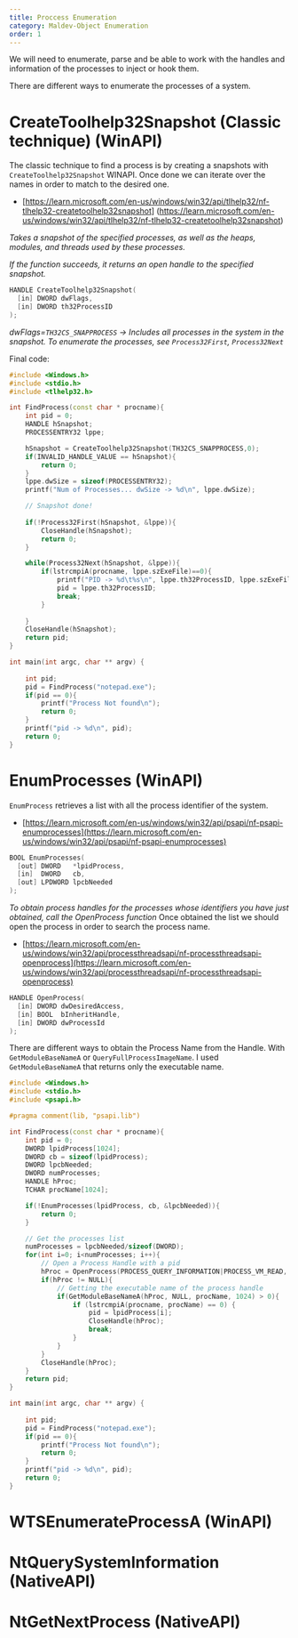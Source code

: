 ```yaml
---
title: Proccess Enumeration
category: Maldev-Object Enumeration
order: 1
---
```


We will need to enumerate, parse and be able to work with the handles and information of the processes to inject or hook them.

There are different ways to enumerate the processes of a system.

# CreateToolhelp32Snapshot (Classic technique) (WinAPI)

The classic technique to find a process is by creating a snapshots with `CreateToolhelp32Snapshot` WINAPI. Once done we can iterate over the names in order to match to the desired one.

* [https://learn.microsoft.com/en-us/windows/win32/api/tlhelp32/nf-tlhelp32-createtoolhelp32snapshot] (https://learn.microsoft.com/en-us/windows/win32/api/tlhelp32/nf-tlhelp32-createtoolhelp32snapshot)

*Takes a snapshot of the specified processes, as well as the heaps, modules, and threads used by these processes.*

*If the function succeeds, it returns an open handle to the specified snapshot.*

```cpp
HANDLE CreateToolhelp32Snapshot(
  [in] DWORD dwFlags,
  [in] DWORD th32ProcessID
);
```
*dwFlags=`TH32CS_SNAPPROCESS` -> Includes all processes in the system in the snapshot. To enumerate the processes, see `Process32First`, `Process32Next`*

Final code:

```cpp
#include <Windows.h>
#include <stdio.h>
#include <tlhelp32.h>

int FindProcess(const char * procname){
    int pid = 0;
    HANDLE hSnapshot;
    PROCESSENTRY32 lppe;

    hSnapshot = CreateToolhelp32Snapshot(TH32CS_SNAPPROCESS,0);
    if(INVALID_HANDLE_VALUE == hSnapshot){
        return 0;
    }
    lppe.dwSize = sizeof(PROCESSENTRY32);
    printf("Num of Processes... dwSize -> %d\n", lppe.dwSize);

    // Snapshot done!
    
    if(!Process32First(hSnapshot, &lppe)){
        CloseHandle(hSnapshot);
        return 0;
    }

    while(Process32Next(hSnapshot, &lppe)){
        if(lstrcmpiA(procname, lppe.szExeFile)==0){
            printf("PID -> %d\t%s\n", lppe.th32ProcessID, lppe.szExeFile);
            pid = lppe.th32ProcessID;
            break;
        }
        
    }
    CloseHandle(hSnapshot);    
    return pid;
}

int main(int argc, char ** argv) {
    
    int pid;
    pid = FindProcess("notepad.exe");
    if(pid == 0){
        printf("Process Not found\n");
        return 0;
    }
    printf("pid -> %d\n", pid);
    return 0;
}
```

# EnumProcesses (WinAPI)

`EnumProcess` retrieves a list with all the process identifier of the system.

* [https://learn.microsoft.com/en-us/windows/win32/api/psapi/nf-psapi-enumprocesses](https://learn.microsoft.com/en-us/windows/win32/api/psapi/nf-psapi-enumprocesses)


```cpp
BOOL EnumProcesses(
  [out] DWORD   *lpidProcess,
  [in]  DWORD   cb,
  [out] LPDWORD lpcbNeeded
);
```

*To obtain process handles for the processes whose identifiers you have just obtained, call the OpenProcess function*
Once obtained the list we should open the process in order to search the process name.

* [https://learn.microsoft.com/en-us/windows/win32/api/processthreadsapi/nf-processthreadsapi-openprocess](https://learn.microsoft.com/en-us/windows/win32/api/processthreadsapi/nf-processthreadsapi-openprocess)

```cpp
HANDLE OpenProcess(
  [in] DWORD dwDesiredAccess,
  [in] BOOL  bInheritHandle,
  [in] DWORD dwProcessId
);
```

There are different ways to obtain the Process Name from the Handle. With `GetModuleBaseNameA` or `QueryFullProcessImageName`. I used `GetModuleBaseNameA` that returns only the executable name.
 
```cpp
#include <Windows.h>
#include <stdio.h>
#include <psapi.h>

#pragma comment(lib, "psapi.lib")

int FindProcess(const char * procname){
    int pid = 0;
    DWORD lpidProcess[1024];
    DWORD cb = sizeof(lpidProcess);
    DWORD lpcbNeeded;
    DWORD numProcesses;
    HANDLE hProc;
    TCHAR procName[1024];

    if(!EnumProcesses(lpidProcess, cb, &lpcbNeeded)){
        return 0;
    }

    // Get the processes list
    numProcesses = lpcbNeeded/sizeof(DWORD);
    for(int i=0; i<numProcesses; i++){
        // Open a Process Handle with a pid
        hProc = OpenProcess(PROCESS_QUERY_INFORMATION|PROCESS_VM_READ, FALSE, lpidProcess[i]);
        if(hProc != NULL){
            // Getting the executable name of the process handle
            if(GetModuleBaseNameA(hProc, NULL, procName, 1024) > 0){
                if (lstrcmpiA(procname, procName) == 0) {
                    pid = lpidProcess[i];
                    CloseHandle(hProc);
                    break;
                }
            }
        }
        CloseHandle(hProc);        
    }
    return pid;
}

int main(int argc, char ** argv) {
    
    int pid;
    pid = FindProcess("notepad.exe");
    if(pid == 0){
        printf("Process Not found\n");
        return 0;
    }
    printf("pid -> %d\n", pid);
    return 0;
}
```

# WTSEnumerateProcessA (WinAPI)


# NtQuerySystemInformation (NativeAPI)

# NtGetNextProcess (NativeAPI)